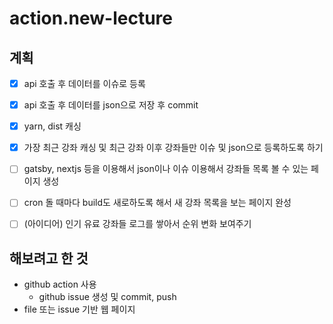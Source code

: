 # action.new-lecture

## 계획
- [x] api 호출 후 데이터를 이슈로 등록
- [x] api 호출 후 데이터를 json으로 저장 후 commit
- [x] yarn, dist 캐싱
- [x] 가장 최근 강좌 캐싱 및 최근 강좌 이후 강좌들만 이슈 및 json으로 등록하도록 하기
- [ ] gatsby, nextjs 등을 이용해서 json이나 이슈 이용해서 강좌들 목록 볼 수 있는 페이지 생성
- [ ] cron 돌 때마다 build도 새로하도록 해서 새 강좌 목록을 보는 페이지 완성

- [ ] (아이디어) 인기 유료 강좌들 로그를 쌓아서 순위 변화 보여주기

## 해보려고 한 것
- github action 사용
  - github issue 생성 및 commit, push
- file 또는 issue 기반 웹 페이지